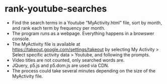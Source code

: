 # rank-youtube-searches
- Find the search terms in a Youtube "MyActivity.html" file, sort by month, and rank each term by frequency per month.
- The program runs as a webpage. Everything happens in a browswer console.
- The MyActivity file is available at https://takeout.google.com/settings/takeout by selecting My Activity > Select specific activity data > Youtube, and following the prompts.
- Video titles are not counted, only searched words are.
- JQuery, p5.js and p5.dom.js are used via CDN.
- The process could take several minutes depending on the size of the MyActivity file.
